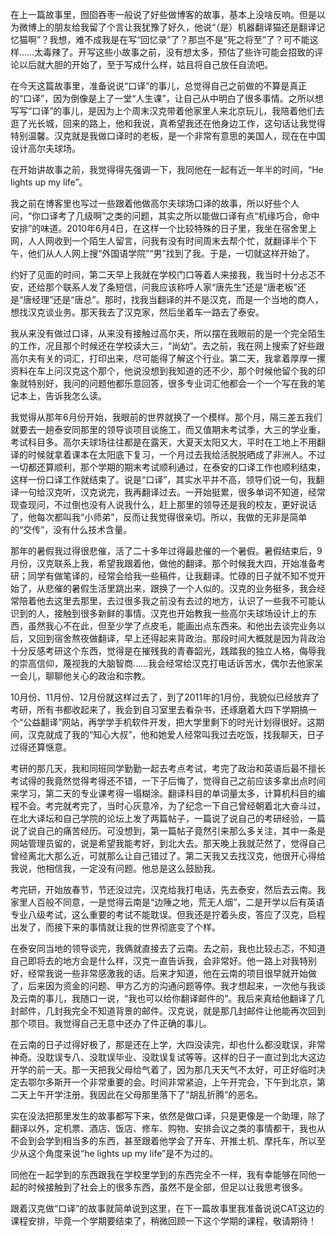 在上一篇故事里，囫囵吞枣一般说了好些做博客的故事，基本上没啥反响。但是以为微博上的朋友给我留了个言让我犹豫了好久，他说“（是）机器翻译猫还是翻译记忆猫啊”？我想，难不成我是在写“回忆录”了？那岂不是“死之将至”了？可不能这样……太毒辣了。开写这些小故事之前，没有想太多，预估了些许可能会招致的评论以后就大胆的开始了，至于写成什么样，姑且将自己放任自流吧。

在今天这篇故事里，准备说说“口译”的事儿，总觉得自己之前做的不算是真正的“口译”，因为倒像是上了一堂“人生课”，让自己从中明白了很多事情。之所以想写写“口译”的事儿，是因为上个周末汉克带着他家里人来北京玩儿，我陪着他们去逛了光长城，回来的路上，他和我说，真希望我还在他身边工作，这句话让我觉得特别温馨。汉克就是我做口译时的老板，是一个非常有意思的美国人，现在在中国设计高尔夫球场。

在开始讲故事之前，我觉得得先强调一下，我同他在一起有近一年半的时间，“He lights up my life”。

我之前在博客里也写过一些跟着他做高尔夫球场口译的故事，所以好些个人问，“你口译考了几级啊”之类的问题，其实之所以能做口译有点“机缘巧合，命中安排”的味道。2010年6月4日，在这样一个比较特殊的日子里，我坐在宿舍里上网，人人网收到一个陌生人留言，问我有没有时间周末去帮个忙，就翻译半个下午，他们从人人网上搜“外国语学院”“男”找到了我。于是，一切就这样开始了。

约好了见面的时间，第二天早上我就在学校门口等着人来接我，我当时十分忐忑不安，还给那个联系人发了条短信，问我应该称呼人家“唐先生”还是“唐老板”还是“唐经理”还是“唐总”。那时，找我当翻译的并不是汉克，而是一个当地的商人，想找汉克谈业务。那天我去了汉克家，然后坐着车一路去了泰安。

我从来没有做过口译，从来没有接触过高尔夫，所以摆在我眼前的是一个完全陌生的工作，况且那个时候还在学校读大三，“尚幼”。去之前，我在网上搜索了好些跟高尔夫有关的词汇，打印出来，尽可能得了解这个行业。第二天，我拿着厚厚一摞资料在车上问汉克这个那个，他说没想到我知道的还不少，那个时候他留个我的印象就特别好，我问的问题他都乐意回答，很多专业词汇他都会一个一个写在我的笔记本上，告诉我怎么读。

我觉得从那年6月份开始，我眼前的世界就换了一个模样。那个月，隔三差五我们就要去一趟泰安同那里的领导谈项目谈施工，而又值期末考试季，大三的学业重，考试科目多。高尔夫球场往往都是在露天，大夏天太阳又大，平时在工地上不用翻译的时候就拿着课本在太阳底下复习，一个月过去我给活脱脱晒成了非洲人。不过一切都还算顺利，那个学期的期末考试顺利通过，在泰安的口译工作也顺利结束，这样一份口译工作就结束了。说是“口译”，其实水平并不高，领导们说一句，我翻译一句给汉克听，汉克说完，我再翻译过去。一开始挺累，很多单词不知道，经常现查现问，不过倒也没有人说我什么，赶上那里的领导还是我的校友，更好说话了，他每次都叫我“小师弟”，反而让我觉得很亲切。所以，我做的无非是简单的“交传”，没有什么技术含量。

那年的暑假我过得很悲催，活了二十多年过得最悲催的一个暑假。暑假结束后，9月份，汉克联系上我，希望我跟着他，做他的翻译。那个时候我大四，开始准备考研；同学有做笔译的，经常会给我一些稿件，让我翻译。忙碌的日子就不知不觉开始了，从悲催的暑假生活里跳出来，跟换了一个人似的。汉克的业务挺多，我会经常陪着他去这里去那里，去过很多我之前没有去过的地方，认识了一些我不可能认识到的人，接触到很多新鲜的事情。汉克也开始教我一些高尔夫球场设计上的东西，虽然我心不在此，但至少学了点皮毛，能画出点东西来。和他出去谈完业务以后，又回到宿舍熬夜做翻译，早上还得起来背政治。那段时间大概就是因为背政治十分反感考研这个东西，觉得是在摧残我的青春韶光，践踏我的独立人格，侮辱我的崇高信仰，蔑视我的大脑智商……我会经常给汉克打电话诉苦水，偶尔去他家呆一会儿，聊聊他关心的政治和宗教。

10月份、11月份、12月份就这样过去了，到了2011年的1月份，我貌似已经放弃了考研，所有书都收起来了，我会到自习室里去看杂书，还琢磨着大四下学期搞一个“公益翻译”网站，再学学手机软件开发，把大学里剩下的时光计划得很好。这期间，汉克就成了我的“知心大叔”，他和她爱人经常叫我过去吃饭，找我聊天，日子过得还算惬意。

考研的那几天，我和同班同学勤勤一起去考点考试，考完了政治和英语后最不擅长考试得的我竟然觉得考得还不错，一下子后悔了，觉得自己之前应该多拿出点时间来学习，第二天的专业课考得一塌糊涂。翻译科目的单词量太多，计算机科目的编程不会。考完就考完了，当时心灰意冷，为了纪念一下自己曾经朝着北大奋斗过，在北大译坛和自己学院的论坛上发了两篇帖子，一篇说了说自己的考研经验，一篇说了说自己的痛苦经历。可没想到，第一篇帖子竟然引来那么多关注，其中一条是网站管理员留的，说是希望我能考好，到北大去。那天晚上我就茫然了，觉得自己曾经离北大那么近，可就那么让自己错过了。第二天我又去找汉克，他很开心得给我说，他相信我，一定没有问题。他总是这么鼓励我。

考完研，开始放春节，节还没过完，汉克给我打电话，先去泰安，然后去云南。我家里人百般不同意，一是觉得云南是“边陲之地，荒无人烟”，二是开学以后有英语专业八级考试，这么重要的考试不能耽误。但我还是拧着头皮，答应了汉克，启程出发了，而接下来的事情就让我的世界彻底变了个样。

在泰安同当地的领导谈完，我俩就直接去了云南。去之前，我也比较忐忑，不知道自己即将去的地方会是什么样，汉克一直告诉我，会非常好。他一路上对我特别好，经常我说一些非常感激我的话。后来才知道，他在云南的项目很早就开始做了，后来因为资金的问题、甲方乙方的沟通问题等停。我才想起来，一次他与我谈及云南的事儿，我随口一说，“我也可以给你翻译邮件的”。我后来真给他翻译了几封邮件，几封我完全不知道背景的邮件。汉克说，就是那几封邮件让他能再次回到那个项目。我觉得自己无意中还办了件正确的事儿。

在云南的日子过得好极了，那是还在上学，大四没读完，却也什么都没耽误，非常神奇。没耽误专八、没耽误毕业、没耽误复试等等。这样的日子一直过到北大这边开学的前一天。那一天把我父母给气着了，因为那几天天气不太好，可正好临时决定去鄂尔多斯开一个非常重要的会。时间非常紧迫，上午开完会，下午到北京，第二天上午开学注册。我因此在父母那里落下了“胡乱折腾”的恶名。

实在没法把那里发生的故事都写下来，依然是做口译，只是更像是一个助理，除了翻译以外，定机票、酒店、饭店、修车、购物、安排会议之类的事情都干，我也从不会到会学到相当多的东西，甚至跟着他学会了开车、开推土机、摩托车，所以至少从这个角度来说“he lights up my life”是不为过的。

同他在一起学到的东西跟我在学校里学到的东西完全不一样，我有幸能够在同他一起的时候接触到了社会上的很多东西，虽然不是全部，但足以让我思考很多。

跟着汉克做“口译”的故事就简单说到这里，在下一篇故事里我准备说说CAT这边的课程安排，毕竟一个学期要结束了，稍微回顾一下这个学期的课程，敬请期待！